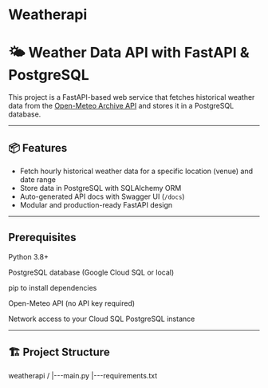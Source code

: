 # Weatherapi

# 🌤️ Weather Data API with FastAPI & PostgreSQL

This project is a FastAPI-based web service that fetches historical weather data from the [Open-Meteo Archive API](https://open-meteo.com/en/docs/historical-weather-api) and stores it in a PostgreSQL database.

---

## 📦 Features

- Fetch hourly historical weather data for a specific location (venue) and date range
- Store data in PostgreSQL with SQLAlchemy ORM
- Auto-generated API docs with Swagger UI (`/docs`)
- Modular and production-ready FastAPI design

---

## Prerequisites

Python 3.8+

PostgreSQL database (Google Cloud SQL or local)

pip to install dependencies

Open-Meteo API (no API key required)

Network access to your Cloud SQL PostgreSQL instance

---

## 🏗️ Project Structure
weatherapi  /
|---main.py
|---requirements.txt





